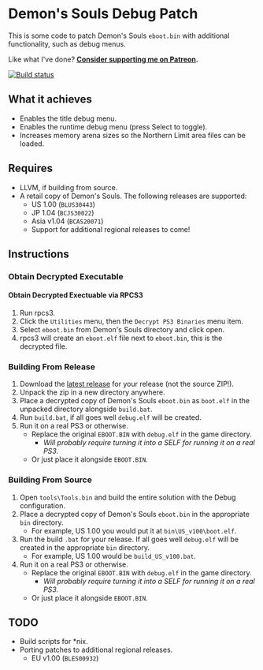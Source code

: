 # Demon's Souls Debug Patch

This is some code to patch Demon's Souls `eboot.bin` with additional functionality, such as debug menus.

Like what I've done? **[Consider supporting me on Patreon](http://patreon.com/gibbed).**

[![Build status](https://ci.appveyor.com/api/projects/status/gluli70k4d083ur6/branch/master?svg=true)](https://ci.appveyor.com/project/gibbed/demonssoulsdebug/branch/master)

## What it achieves
* Enables the title debug menu.
* Enables the runtime debug menu (press Select to toggle).
* Increases memory arena sizes so the Northern Limit area files can be loaded.

## Requires
* LLVM, if building from source.
* A retail copy of Demon's Souls. The following releases are supported:
    * US 1.00 (`BLUS30443`)
    * JP 1.04 (`BCJS30022`)
    * Asia v1.04 (`BCAS20071`)
    * Support for additional regional releases to come!

## Instructions

### Obtain Decrypted Executable

#### Obtain Decrypted Exectuable via RPCS3
1. Run rpcs3.
1. Click the `Utilities` menu, then the `Decrypt PS3 Binaries` menu item.
1. Select `eboot.bin` from Demon's Souls directory and click open.
1. rpcs3 will create an `eboot.elf` file next to `eboot.bin`, this is the decrypted file.

### Building From Release
1. Download the [latest release](https://github.com/gibbed/DemonsSoulsDebug/releases/latest) for your release (not the source ZIP!).
2. Unpack the zip in a new directory anywhere.
3. Place a decrypted copy of Demon's Souls `eboot.bin` as `boot.elf` in the unpacked directory alongside `build.bat`.
4. Run `build.bat`, if all goes well `debug.elf` will be created.
5. Run it on a real PS3 or otherwise.
    * Replace the original `EBOOT.BIN` with `debug.elf` in the game directory.
        * *Will probably require turning it into a SELF for running it on a real PS3.*
    * Or just place it alongside `EBOOT.BIN`.

### Building From Source
1. Open `tools\Tools.bin` and build the entire solution with the Debug configuration.
1. Place a decrypted copy of Demon's Souls `eboot.bin` in the appropriate `bin` directory.
    * For example, US 1.00 you would put it at `bin\US_v100\boot.elf`.
1. Run the build `.bat` for your release. If all goes well `debug.elf` will be created in the appropriate `bin` directory.
    * For example, US 1.00 would be `build_US_v100.bat`.
1. Run it on a real PS3 or otherwise.
    * Replace the original `EBOOT.BIN` with `debug.elf` in the game directory.
        * *Will probably require turning it into a SELF for running it on a real PS3.*
    * Or just place it alongside `EBOOT.BIN`.

## TODO
* Build scripts for \*nix.
* Porting patches to additional regional releases.
    * EU v1.00 (`BLES00932`)
